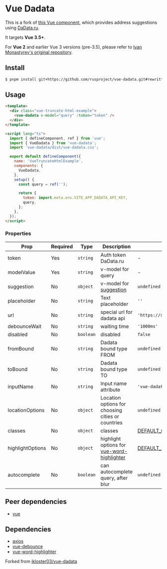 # Vue Dadata

[comment]: <> (![Publish]&#40;https://github.com/rusproject/vue-dadata/workflows/Publish/badge.svg&#41;)

This is a fork of [this Vue component](https://github.com/ikloster03/vue-dadata), which provides address suggestions using [DaData.ru](https://dadata.ru).

It targets **Vue 3.5+**.

For **Vue 2** and earlier Vue 3 versions (pre-3.5), please refer to [Ivan Monastyrev's original repository](https://github.com/ikloster03/vue-dadata).

## Install

```bash
$ pnpm install git+https://github.com/rusproject/vue-dadata.git#rewritten
```

## Usage

```html
<template>
  <div class="vue-truncate-html-example">
    <vue-dadata v-model="query" :token="token" />
  </div>
</template>

<script lang="ts">
  import { defineComponent, ref } from 'vue';
  import { VueDadata } from 'vue-dadata';
  import 'vue-dadata/dist/vue-dadata.css';

  export default defineComponent({
    name: 'VueTruncateHtmlExample',
    components: {
      VueDadata,
    },
    setup() {
      const query = ref('');

      return {
        token: import.meta.env.VITE_APP_DADATA_API_KEY,
        query,
      };
    },
  });
</script>
```

### Properties

| Prop             | Required | Type      | Description                                                                                                       | Default                                                                                                                   |
| ---------------- | -------- | --------- | ----------------------------------------------------------------------------------------------------------------- | ------------------------------------------------------------------------------------------------------------------------- |
| token            | Yes      | `string`  | Auth token DaData.ru                                                                                              | -                                                                                                                         |
| modelValue       | Yes      | `string`  | v-model for query                                                                                                 | -                                                                                                                         |
| suggestion       | No       | `object`  | v-model for [suggestion](https://github.com/rusproject/vue-dadata/blob/rewritten/src/types/suggestion.dto.ts#L24) | `undefined`                                                                                                               |
| placeholder      | No       | `string`  | Text placeholder                                                                                                  | `''`                                                                                                                      |
| url              | No       | `string`  | special url for dadata api                                                                                        | `'https://suggestions.dadata.ru/suggestions/api/4_1/rs/suggest/address'`                                                  |
| debounceWait     | No       | `string`  | waiting time                                                                                                      | `'1000ms'`                                                                                                                |
| disabled         | No       | `boolean` | disabled                                                                                                          | `false`                                                                                                                   |
| fromBound        | No       | `string`  | Dadata bound type FROM                                                                                            | `undefined`                                                                                                               |
| toBound          | No       | `string`  | Dadata bound type TO                                                                                              | `undefined`                                                                                                               |
| inputName        | No       | `string`  | Input name attribute                                                                                              | `'vue-dadata-input'`                                                                                                      |
| locationOptions  | No       | `object`  | Location options for choosing cities or countries                                                                 | `undefined`                                                                                                               |
| classes          | No       | `object`  | classes                                                                                                           | [DEFAULT_CLASSES](https://github.com/rusproject/vue-dadata/blob/rewritten/src/const/classes.const.ts)                     |
| highlightOptions | No       | `object`  | highlight options for [vue-word-highlighter](https://github.com/kawamataryo/vue-word-highlighter)                 | [DEFAULT_HIGHLIGHT_OPTIONS](https://github.com/rusproject/vue-dadata/blob/rewritten/src/const/highlight-options.const.ts) |
| autocomplete     | No       | `boolean` | can autocomplete query, after blur                                                                                | `undefined`                                                                                                               |

## Peer dependencies

- [vue](https://github.com/vuejs/vue)

## Dependencies

- [axios](https://github.com/axios/axios)
- [vue-debounce](https://github.com/dhershman1/vue-debounce)
- [vue-word-highlighter](https://github.com/kawamataryo/vue-word-highlighter)

Forked from [ikloster03/vue-dadata](https://github.com/ikloster03/vue-dadata)
